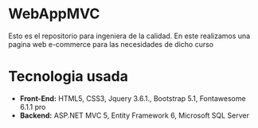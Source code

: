 # WebAppMVC
Esto es el repositorio para ingeniera de la calidad. En este realizamos una pagina web e-commerce para las necesidades de dicho curso

# Tecnologia usada
* **Front-End:** HTML5, CSS3, Jquery 3.6.1., Bootstrap 5.1, Fontawesome 6.1.1 pro
* **Backend:** ASP.NET MVC 5, Entity Framework 6, Microsoft SQL Server

